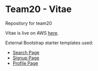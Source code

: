 # Team20 - Vitae
Repository for team20

Vitae is live on AWS [here](http://3.136.27.11/).

External Bootstrap starter templates used:
* [Search Page](https://codepen.io/tommysmall92/pen/oPjaNW)
* [Signup Page](https://colorlib.com/etc/regform/colorlib-regform-5/)
* [Profile Page](https://startbootstrap.com/theme/resume)
